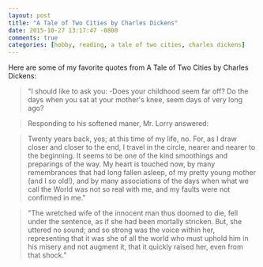 ```yaml
---
layout: post
title: "A Tale of Two Cities by Charles Dickens"
date: 2015-10-27 13:17:47 -0800
comments: true
categories: [hobby, reading, a tale of two cities, charles dickens]
---
```


Here are some of my favorite quotes from A Tale of Two Cities by Charles Dickens:

>"I should like to ask you: -Does your childhood seem far off? Do the days when you sat at your mother's knee, seem days of very long ago?

>Responding to his softened maner, Mr. Lorry answered:

>Twenty years back, yes; at this time of my life, no. For, as I draw closer and closer to the end, I travel in the circle, nearer and nearer to the beginning. It seems to be one of the kind smoothings and preparings of the way. My heart is touched now, by many remembrances that had long fallen asleep, of my pretty young mother (and I so old!), and by many associations of the days when what we call the World was not so real with me, and my faults were not confirmed in me."

<!-- more -->
<!-- -->

>"The wretched wife of the innocent man thus doomed to die, fell under the sentence, as if she had been mortally stricken. But, she uttered no sound; and so strong was the voice within her, representing that it was she of all the world who must uphold him in his misery and not augment it, that it quickly raised her, even from that shock."

